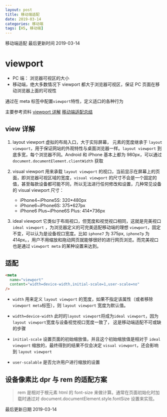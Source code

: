 ```yaml
---
layout: post
title: 移动端适配
date: 2019-03-14
categories: 移动端
tags: [H5, 移动端]
---
```


移动端适配
最后更新时间 2019-03-14

<!-- more -->

# viewport

- PC 端： 浏览器可视区的大小
- 移动端，绝大多数情况下 viewport 都大于浏览器可视区，保证 PC 页面在移动浏览器上面的可视性

通过在 meta 标签中配置`viewport`特性，定义适口的各种行为

主要参考资料 [viewport 详解](https://segmentfault.com/a/1190000004978598) [移动端适配总结](https://juejin.im/post/5c0dd7ac6fb9a049c43d7edc#comment)

## view 详解

1. layout viewport
   虚拟的布局入口，大于实际屏幕， 元素的宽度继承于 `layout viewport`，用于保证网站的外观特性与桌面浏览器一样。`layout viewport` 到底多宽，每个浏览器不同。Android 和 iPhone 基本上都为 980px，可以通过 `document.documentElement.clientWidth` 获取

2. visual viewport
   用来承载 `layout viewport` 的视口，当前显示在屏幕上的页面，即浏览器可视区域的宽度，`visual viewport` 的尺寸不会是一个固定的值，甚至每款设备都可能不同，所以无法进行任何修改和设置，几种常见设备的 visual viewport 尺寸：

   - iPhone4~iPhone5S: 320\*480px
   - iPhone6~iPhone6S: 375\*627px
   - iPhone6 Plus~iPhone6S Plus: 414\*736px

3. ideal viewport
   它类似于布局视口，但宽度和视觉视口相同，这就是完美视口 `ideal viewport` ，为浏览器定义的可完美适配移动端的理想 `viewport`，固定不变，可以认为是设备视口宽度。比如 `iphone7` 为 375px, `iphone7p` 为 414px。，用户不用缩放和拖动网页就能够很好的进行网页浏览。而完美视口也是通过 `viewport meta` 的某种设置来达到。

## 适配

```html
<meta
  name="viewport"
  content="width=device-width,initial-scale=1,user-scale=no"
/>
```

- `width` 用来定义 `layout viewport` 的宽度，如果不指定该属性（或者移除 `viewport meta`标签），则 `layout viewport` 宽度为默认值。

- `width=device-width` 此时的`layout viewport`将成为`ideal viewport`，因为`layout viewport`宽度与设备视觉视口宽度一致了， 这是移动端适配不可或缺的步骤

- `initial-scale` 设置页面的初始缩放值，并且这个初始缩放值是相对于 `ideal viewport` 缩放的，最终得到的结果不仅会决定 `visual viewport`，还会影响到 `layout viewport`

- `user-scalable` 是否允许用户进行缩放的设置

## 设备像素比 dpr 与 rem 的适配方案

> rem 是相对于根元素 html 的 font-size 来做计算。通常在页面初始化时加载时通过对 document.documentElement.style.fontSize 设置来实现。

最后更新日期 2019-03-14
